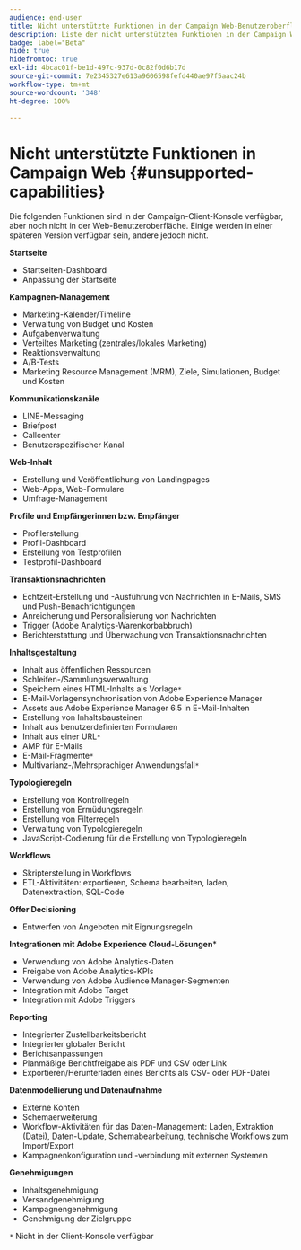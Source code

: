 ```yaml
---
audience: end-user
title: Nicht unterstützte Funktionen in der Campaign Web-Benutzeroberfläche
description: Liste der nicht unterstützten Funktionen in der Campaign Web-Benutzeroberfläche
badge: label="Beta"
hide: true
hidefromtoc: true
exl-id: 4bcac01f-be1d-497c-937d-0c82f0d6b17d
source-git-commit: 7e2345327e613a9606598fefd440ae97f5aac24b
workflow-type: tm+mt
source-wordcount: '348'
ht-degree: 100%

---
```


# Nicht unterstützte Funktionen in Campaign Web {#unsupported-capabilities}

Die folgenden Funktionen sind in der Campaign-Client-Konsole verfügbar, aber noch nicht in der Web-Benutzeroberfläche. Einige werden in einer späteren Version verfügbar sein, andere jedoch nicht.

**Startseite**

* Startseiten-Dashboard
* Anpassung der Startseite

**Kampagnen-Management**

* Marketing-Kalender/Timeline
* Verwaltung von Budget und Kosten
* Aufgabenverwaltung
* Verteiltes Marketing (zentrales/lokales Marketing)
* Reaktionsverwaltung
* A/B-Tests
* Marketing Resource Management (MRM), Ziele, Simulationen, Budget und Kosten

**Kommunikationskanäle**

* LINE-Messaging
* Briefpost
* Callcenter
* Benutzerspezifischer Kanal

**Web-Inhalt**

* Erstellung und Veröffentlichung von Landingpages
* Web-Apps, Web-Formulare
* Umfrage-Management

**Profile und Empfängerinnen bzw. Empfänger**

* Profilerstellung
* Profil-Dashboard
* Erstellung von Testprofilen
* Testprofil-Dashboard

**Transaktionsnachrichten**

* Echtzeit-Erstellung und -Ausführung von Nachrichten in E-Mails, SMS und Push-Benachrichtigungen
* Anreicherung und Personalisierung von Nachrichten
* Trigger (Adobe Analytics-Warenkorbabbruch)
* Berichterstattung und Überwachung von Transaktionsnachrichten

**Inhaltsgestaltung**

* Inhalt aus öffentlichen Ressourcen
* Schleifen-/Sammlungsverwaltung
* Speichern eines HTML-Inhalts als Vorlage`*`
* E-Mail-Vorlagensynchronisation von Adobe Experience Manager
* Assets aus Adobe Experience Manager 6.5 in E-Mail-Inhalten
* Erstellung von Inhaltsbausteinen
* Inhalt aus benutzerdefinierten Formularen
* Inhalt aus einer URL`*`
* AMP für E-Mails
* E-Mail-Fragmente`*`
* Multivarianz-/Mehrsprachiger Anwendungsfall`*`

**Typologieregeln**

* Erstellung von Kontrollregeln
* Erstellung von Ermüdungsregeln
* Erstellung von Filterregeln
* Verwaltung von Typologieregeln
* JavaScript-Codierung für die Erstellung von Typologieregeln

**Workflows**

* Skripterstellung in Workflows
* ETL-Aktivitäten: exportieren, Schema bearbeiten, laden, Datenextraktion, SQL-Code

**Offer Decisioning**

* Entwerfen von Angeboten mit Eignungsregeln

**Integrationen mit Adobe Experience Cloud-Lösungen***

* Verwendung von Adobe Analytics-Daten
* Freigabe von Adobe Analytics-KPIs
* Verwendung von Adobe Audience Manager-Segmenten
* Integration mit Adobe Target
* Integration mit Adobe Triggers

**Reporting**

* Integrierter Zustellbarkeitsbericht
* Integrierter globaler Bericht
* Berichtsanpassungen
* Planmäßige Berichtfreigabe als PDF und CSV oder Link
* Exportieren/Herunterladen eines Berichts als CSV- oder PDF-Datei 

**Datenmodellierung und Datenaufnahme**

* Externe Konten
* Schemaerweiterung
* Workflow-Aktivitäten für das Daten-Management: Laden, Extraktion (Datei), Daten-Update, Schemabearbeitung, technische Workflows zum Import/Export
* Kampagnenkonfiguration und -verbindung mit externen Systemen

**Genehmigungen**

* Inhaltsgenehmigung
* Versandgenehmigung
* Kampagnengenehmigung
* Genehmigung der Zielgruppe


`*` Nicht in der Client-Konsole verfügbar
